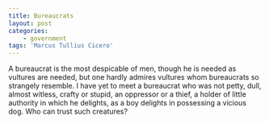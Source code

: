 ```yaml
---
title: Bureaucrats
layout: post
categories:
    - government
tags: 'Marcus Tullius Cicero'
---
```


A bureaucrat is the most despicable of men, though he is needed as vultures are needed, but one hardly admires vultures whom bureaucrats so strangely resemble. I have yet to meet a bureaucrat who was not petty, dull, almost witless, crafty or stupid, an oppressor or a thief, a holder of little authority in which he delights, as a boy delights in possessing a vicious dog. Who can trust such creatures?